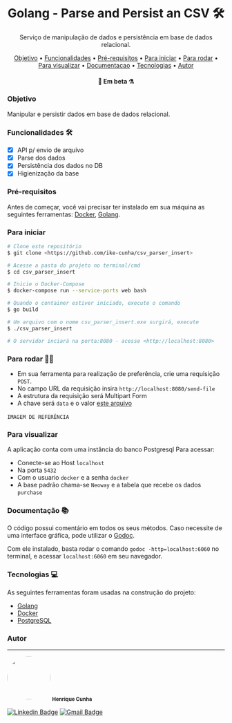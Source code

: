 <h1 align="center">Golang - Parse and Persist an CSV 🛠️</h1>
<p align="center">Serviço de manipulação de dados e persistência em base de dados relacional.</p>

<p align="center">
 <a href="#objetivo">Objetivo</a> •
 <a href="#funcionalidades">Funcionalidades</a> •
 <a href="#pré-requisitos">Pré-requisitos</a> •
 <a href="#para iniciar">Para iniciar</a> •
 <a href="#para rodar">Para rodar</a> •
 <a href="#para visualizar">Para visualizar</a> •
 <a href="#documentação">Documentacao</a> •
 <a href="#tecnologias">Tecnologias</a> •
 <a href="#autor">Autor</a>
</p>

<h4 align="center"> 
	🧪 Em beta ⚗️
</h4>

### Objetivo

Manipular e persistir dados em base de dados relacional.

### Funcionalidades 🛠️

- [x] API p/ envio de arquivo
- [x] Parse dos dados
- [x] Persistência dos dados no DB
- [x] Higienização da base

### Pré-requisitos

Antes de começar, você vai precisar ter instalado em sua máquina as seguintes ferramentas:
[Docker](https://www.docker.com), [Golang](https://golang.org).

### Para iniciar

```bash
# Clone este repositório
$ git clone <https://github.com/ike-cunha/csv_parser_insert>

# Acesse a pasta do projeto no terminal/cmd
$ cd csv_parser_insert

# Inicie o Docker-Compose
$ docker-compose run --service-ports web bash

# Quando o container estiver iniciado, execute o comando
$ go build

# Um arquivo com o nome csv_parser_insert.exe surgirá, execute
$ ./csv_parser_insert

# O servidor inciará na porta:8080 - acesse <http://localhost:8080>
```

### Para rodar 🏃‍♀️

- Em sua ferramenta para realização de preferência, crie uma requisição `POST`.
- No campo URL da requisição insira `http://localhost:8080/send-file`
- A estrutura da requisição será Multipart Form
- A chave será `data` e o valor <a href="https://drive.google.com/file/d/1xofC3dTpO-ZCuyYCpTvzqQ1O6GPZx58M/view?usp=sharing">este arquivo</a>

`IMAGEM DE REFERÊNCIA`
<img src="https://cdn.discordapp.com/attachments/641368214730702911/830953099547115520/unknown.png" alt=""/>

### Para visualizar

A aplicação conta com uma instância do banco Postgresql
Para acessar:
- Conecte-se ao Host `localhost`
- Na porta `5432`
- Com o usuario `docker` e a senha `docker`
- A base padrão chama-se `Neoway` e a tabela que recebe os dados `purchase`

### Documentação 📚

O código possui comentário em todos os seus métodos.
Caso necessite de uma interface gráfica, pode utilizar o [Godoc](https://blog.golang.org/godoc).

Com ele instalado, basta rodar o comando `godoc -http=localhost:6060` no terminal, e acessar `localhost:6060` em seu navegador.

### Tecnologias 💻

As seguintes ferramentas foram usadas na construção do projeto:

- [Golang](https://golang.org/)
- [Docker](https://www.docker.com)
- [PostgreSQL](https://www.postgresql.org)

### Autor
---

 <img style="border-radius: 50%;" src="https://avatars.githubusercontent.com/u/23556713?s=400&u=6464c4e6297b42a9761f0964bc3bc3dd18bda537&v=4" width="100px;" alt=""/>
 <sub><b>Henrique Cunha</b></sub>

[![Linkedin Badge](https://img.shields.io/badge/-Henrique-blue?style=flat-square&logo=Linkedin&logoColor=white&link=https://www.linkedin.com/in/henriquecunha/)](hhttps://www.linkedin.com/in/henriquecunha/) 
[![Gmail Badge](https://img.shields.io/badge/-henrique.eccunha@gmail.com-c14438?style=flat-square&logo=Gmail&logoColor=white&link=mailto:henrique.eccunha@gmail.com)](mailto:henrique.eccunha@gmail.com)